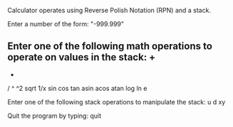 Calculator operates using Reverse Polish Notation (RPN) and a stack.

Enter a number of the form:
"-999.999"

Enter one of the following math operations to operate on values in the stack:
+
-
*
/
^
^2
sqrt
1/x
sin
cos
tan
asin
acos
atan
log
ln
e

Enter one of the following stack operations to manipulate the stack:
u
d
xy

Quit the program by typing:
quit
